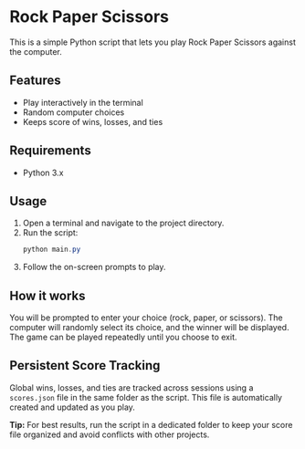 # Rock Paper Scissors

This is a simple Python script that lets you play Rock Paper Scissors against the computer.

## Features
- Play interactively in the terminal
- Random computer choices
- Keeps score of wins, losses, and ties

## Requirements
- Python 3.x

## Usage
1. Open a terminal and navigate to the project directory.
2. Run the script:
	```powershell
	python main.py
	```
3. Follow the on-screen prompts to play.


## How it works
You will be prompted to enter your choice (rock, paper, or scissors). The computer will randomly select its choice, and the winner will be displayed. The game can be played repeatedly until you choose to exit.

## Persistent Score Tracking
Global wins, losses, and ties are tracked across sessions using a `scores.json` file in the same folder as the script. This file is automatically created and updated as you play.

**Tip:** For best results, run the script in a dedicated folder to keep your score file organized and avoid conflicts with other projects.
